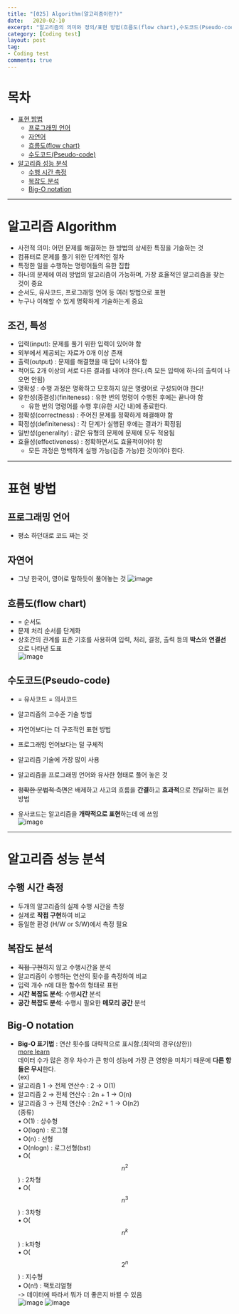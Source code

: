 ```yaml
---
title: "[025] Algorithm(알고리즘이란?)"
date:   2020-02-10
excerpt: "알고리즘의 의미와 정의/표현 방법(흐름도(flow chart),수도코드(Pseudo-code))/알고리즘 성능 분석(수행 시간 측정,복잡도 분석(Big-O notation))"
category: [Coding test]
layout: post
tag:
- Coding test
comments: true
---
```


# 목차
- [표현 방법](#표현-방법)
  * [프로그래밍 언어](#프로그래밍-언어)
  * [자연어](#자연어)
  * [흐름도(flow chart)](#흐름도-flow-chart-)
  * [수도코드(Pseudo-code)](#수도코드-pseudo-code-)
- [알고리즘 성능 분석](#알고리즘-성능-분석)
  * [수행 시간 측정](#수행-시간-측정)
  * [복잡도 분석](#복잡도-분석)
  * [Big-O notation](#big-o-notation)



---


# 알고리즘 Algorithm
* 사전적 의미: 어떤 문제를 해결하는 한 방법의 상세한 특징을 기술하는 것      
* 컴퓨터로 문제를 풀기 위한 단계적인 절차      
* 특정한 일을 수행하는 명령어들의 유한 집합    
* 하나의 문제에 여러 방법의 알고리즘이 가능하며, 가장 효율적인 알고리즘을 찾는 것이 중요    
* 순서도, 유사코드, 프로그래밍 언어 등 여러 방법으로 표현    
* 누구나 이해할 수 있게 명확하게 기술하는게 중요    


## 조건, 특성
*	입력(input): 문제를 풀기 위한 입력이 있어야 함   
   *	외부에서 제공되는 자료가 0개 이상 존재        
*	출력(output) : 문제를 해결했을 때 답이 나와야 함   
  *	적어도 2개 이상의 서로 다른 결과를 내어야 한다.(즉 모든 입력에 하나의 출력이 나오면 안됨)        
*	명확성 : 수행 과정은 명확하고 모호하지 않은 명령어로 구성되어야 한다!           
* 유한성(종결성)(finiteness) : 유한 번의 명령이 수행된 후에는 끝나야 함       
  * 유한 번의 명령어를 수행 후(유한 시간 내)에 종료한다.        
* 정확성(correctness) : 주어진 문제를 정확하게 해결해야 함    
* 확정성(definiteness) : 각 단계가 실행된 후에는 결과가 확정됨    
* 일반성(generality) : 같은 유형의 문제에 문제에 모두 적용됨       
* 효율성(effectiveness) :  정확하면서도 효율적이어야 함    
  * 모든 과정은 명백하게 실행 가능(검증 가능)한 것이어야 한다.           


---

# 표현 방법

## 프로그래밍 언어    
* 평소 하던대로 코드 짜는 것

## 자연어
* 그냥 한국어, 영어로 말하듯이 풀어놓는 것
![image](https://user-images.githubusercontent.com/76824611/121222724-c0927880-c8c1-11eb-8ba1-5f5e2ec9e2f7.png)


## 흐름도(flow chart)
* = 순서도     
* 문제 처리 순서를 단계화   
* 상호간의 관계를 표준 기호를 사용하여 입력, 처리, 결정, 출력 등의 **박스**와 **연결선**으로 나타낸 도표     
![image](https://user-images.githubusercontent.com/76824611/121222779-cc7e3a80-c8c1-11eb-93cd-9ee8f105e7ee.png)

## 수도코드(Pseudo-code)
* = 유사코드 = 의사코드     
*	알고리즘의 고수준 기술 방법     
*	자연어보다는 더 구조적인 표현 방법     
*	프로그래밍 언어보다는 덜 구체적     
*	알고리즘 기술에 가장 많이 사용     

*	알고리즘을 프로그래밍 언어와 유사한 형태로 풀어 놓은 것           
* ~~정확한 문법적 측면~~은 배제하고 사고의 흐름을 **간결**하고 **효과적**으로 전달하는 표현 방법     
* 유사코드는 알고리즘을 **개략적으로 표현**하는데 에 쓰임    
![image](https://user-images.githubusercontent.com/76824611/121222900-eae43600-c8c1-11eb-8ed2-b095f6096f15.png)

---

# 알고리즘 성능 분석

## 수행 시간 측정
*	두개의 알고리즘의 실제 수행 시간을 측정     
*	실제로 **작접 구현**하여 비교    
*	동일한 환경 (H/W or S/W)에서 측정 필요    

## 복잡도 분석
*	~~직접 구현~~하지 않고 수행시간을 분석     
*	알고리즘이 수행하는 연산의 횟수를 측정하여 비교    
   *	입력 개수 n에 대한 함수의 형태로 표현     
*	**시간 복잡도 분석**: 수행**시간** 분석    
*	**공간 복잡도 분석**: 수행시 필요한 **메모리 공간** 분석     

## Big-O notation   
*	**Big-O 표기법** : 연산 횟수를 대략적으로 표시함.(최악의 경우(상한))           
[more learn](https://yerimoh.github.io/Algo4/)     
데이터 수가 많은 경우 차수가 큰 항이 성능에 가장 큰 영향을 미치기 때문에 **다른 항들은 무시**한다.   
(ex)      
*	알고리즘 1 → 전체 연산수 : 2 → O(1)     
*	알고리즘 2 → 전체 연산수 : 2n + 1 → O(n)      
*	알고리즘 3 → 전체 연산수 : 2n2 + 1  → O(n2)    
(종류)    
•	O(1) : 상수형    
•	O(logn) : 로그형    
•	O(n) : 선형   
•	O(nlogn) : 로그선형(bst)    
•	O($$n^2$$) : 2차형   
•	O($$n^3$$) : 3차형   
•	O($$n^k$$) : k차형   
•	O($$2^n$$) : 지수형   
•	O(n!) : 팩토리얼형     
->	데이터에 따라서 뭐가 더 좋은지 바뀔 수 있음    
![image](https://user-images.githubusercontent.com/76824611/121224082-2a5f5200-c8c3-11eb-8de2-39f1a6c7d24b.png)
![image](https://user-images.githubusercontent.com/76824611/121224084-2cc1ac00-c8c3-11eb-9d07-5c18e9937206.png)


